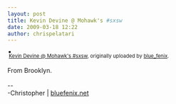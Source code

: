 ```yaml
---
layout: post
title: Kevin Devine @ Mohawk's #sxsw
date: 2009-03-18 12:22
author: chrispelatari
---
```


<div style="text-align:left;padding:3px;">
<a href="http://www.flickr.com/photos/blue_fenix/3366007768/" title="photo sharing"><img src="http://farm4.static.flickr.com/3427/3366007768_8c85d14a07.jpg" style="border:solid 2px #000000;" alt="" /></a>
<br />
<span style="font-size:.8em;margin-top:0;"><a href="http://www.flickr.com/photos/blue_fenix/3366007768/">Kevin Devine @ Mohawk's #sxsw</a>, originally uploaded by <a href="http://www.flickr.com/people/blue_fenix/">blue_fenix</a>.</span>
</div>
<p>
From Brooklyn.<br />
<br />
--<br />
-Christopher | <a href="http://bluefenix.net">bluefenix.net</a>
</p>
